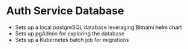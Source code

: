 # Auth Service Database
* Sets up a local postgreSQL database leveraging Bitnami helm chart
* Sets up pgAdmin for exploring the database
* Sets up a Kubernetes batch job for migrations